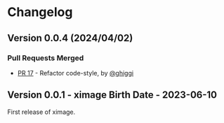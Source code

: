 # Changelog

## Version 0.0.4 (2024/04/02)

### Pull Requests Merged

- [PR 17](https://github.com/ghiggi/pycolorbar/pull/17) - Refactor code-style, by [@ghiggi](https://github.com/ghiggi)

## Version 0.0.1 - ximage Birth Date - 2023-06-10

First release of ximage.
